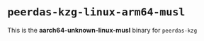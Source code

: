 # `peerdas-kzg-linux-arm64-musl`

This is the **aarch64-unknown-linux-musl** binary for `peerdas-kzg`
